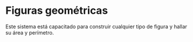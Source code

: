 # Figuras geométricas

Este sistema está capacitado para construir cualquier tipo de figura y hallar su área y perímetro.
